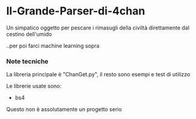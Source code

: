 # Il-Grande-Parser-di-4chan
Un simpatico oggetto per pescare i rimasugli della civiltà direttamente dal cestino dell'umido

..per poi farci machine learning sopra

### Note tecniche

La libreria principale è "ChanGet.py", il resto sono esempi e test di utilizzo

Le librerie usate sono:
- bs4

Questo non è assolutamente un progetto serio
